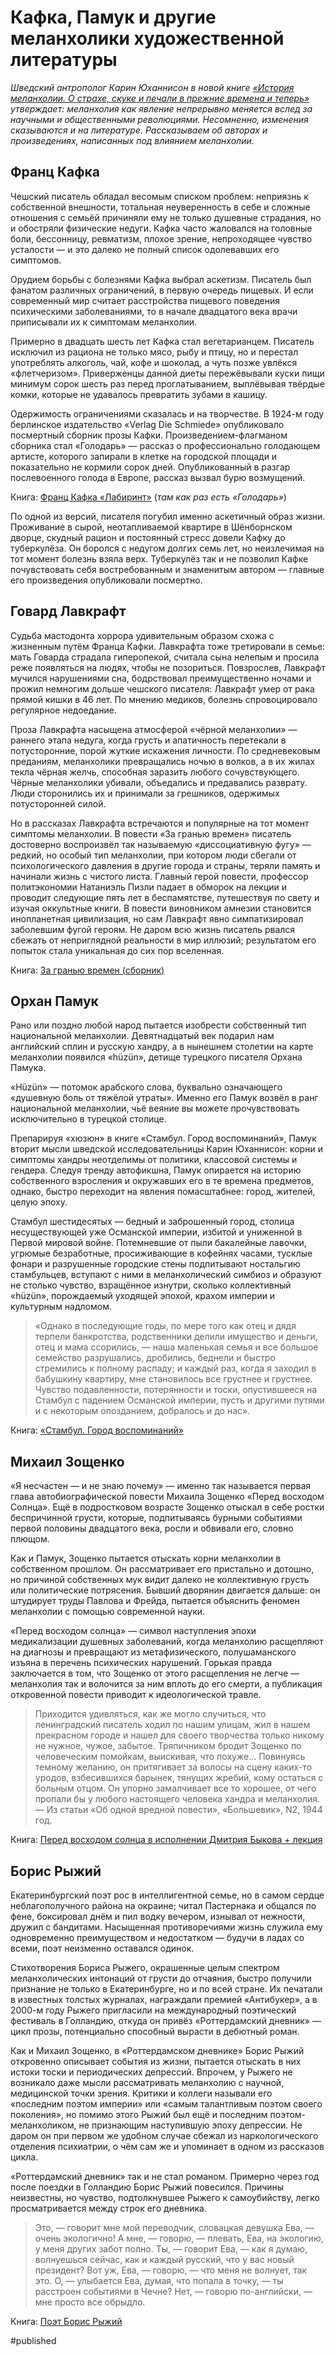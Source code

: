 
# Кафка, Памук и другие меланхолики художественной литературы

_Шведский антрополог Карин Юханнисон в новой книге [«История меланхолии. О страхе, скуке и печали в прежние времена и теперь»][1] утверждает: меланхолия как явление непрерывно меняется вслед за научными и общественными революциями. Несомненно, изменения сказываются и на литературе. Рассказываем об авторах и произведениях, написанных под влиянием меланхолии._

## Франц Кафка
Чешский писатель обладал весомым списком проблем: неприязнь к собственной внешности, тотальная неуверенность в себе и сложные отношения с семьёй причиняли ему не только душевные страдания, но и обостряли физические недуги. Кафка часто жаловался на головные боли, бессонницу, ревматизм, плохое зрение, непроходящее чувство усталости — и это далеко не полный список одолевавших его симптомов.

Орудием борьбы с болезнями Кафка выбрал аскетизм. Писатель был фанатом различных ограничений, в первую очередь пищевых. И если современный мир считает расстройства пищевого поведения психическими заболеваниями, то в начале двадцатого века врачи приписывали их к симптомам меланхолии. 

Примерно в двадцать шесть лет Кафка стал вегетарианцем. Писатель исключил из рациона не только мясо, рыбу и птицу, но и перестал употреблять алкоголь, чай, кофе и шоколад, а чуть позже увлёкся «флетчеризом». Приверженцы данной диеты пережёвывали куски пищи минимум сорок шесть раз перед проглатыванием, выплёвывая твёрдые комки, которые не удавалось превратить зубами в кашицу.

Одержимость ограничениями сказалась и на творчестве. В 1924-м году берлинское издательство «Verlag Die Schmiede» опубликовало посмертный сборник прозы Кафки. Произведением-флагманом сборника стал «Голодарь» — рассказ о профессионально голодающем артисте, которого запирали в клетке на городской площади и показательно не кормили сорок дней. Опубликованный в разгар послевоенного голода в Европе, рассказ вызвал бурю возмущений.

Книга: [Франц Кафка «Лабиринт»][2] (_там как раз есть «Голодарь»_)

По одной из версий, писателя погубил именно аскетичный образ жизни. Проживание в сырой, неотапливаемой квартире в Шёнборнском дворце, скудный рацион и постоянный стресс довели Кафку до туберкулёза. Он боролся с недугом долгих семь лет, но неизлечимая на тот момент болезнь взяла верх. Туберкулёз так и не позволил Кафке почувствовать себя востребованным и знаменитым автором — главные его произведения опубликовали посмертно.

## Говард Лавкрафт
Судьба мастодонта хоррора удивительным образом схожа с жизненным путём Франца Кафки. Лавкрафта тоже третировали в семье: мать Говарда страдала гиперопекой, считала сына нелепым и просила реже появляться на людях, чтобы не позориться. Повзрослев, Лавкрафт мучился нарушениями сна, бодрствовал преимущественно ночами и прожил немногим дольше чешского писателя: Лавкрафт умер от рака прямой кишки в 46 лет. По мнению медиков, болезнь спровоцировало регулярное недоедание.

Проза Лавкрафта насыщена атмосферой «чёрной меланхолии» — раннего этапа недуга, когда грусть и апатичность перетекали в потусторонние, порой жуткие искажения личности. По средневековым преданиям, меланхолики превращались ночью в волков, а в их жилах текла чёрная желчь, способная заразить любого сочувствующего. Чёрные меланхолики убивали, объедались и предавались разврату. Люди сторонились их и принимали за грешников, одержимых потусторонней силой.

Но в рассказах Лавкрафта встречаются и популярные на тот момент симптомы меланхолии. В повести «За гранью времен» писатель достоверно воспроизвёл так называемую «диссоциативную фугу» — редкий, но особый тип меланхолии, при котором люди сбегали от психологического давления в другие города и страны, теряли память и начинали жизнь с чистого листа. Главный герой повести, профессор политэкономии Натаниэль Пизли падает в обморок на лекции и проводит следующие пять лет в беспамятстве, путешествуя по свету и изучая оккультные книги. В повести виновником амнезии становится инопланетная цивилизация, но сам Лавкрафт явно симпатизировал заболевшим фугой героям. Не даром всю жизнь писатель рвался сбежать от неприглядной реальности в мир иллюзий; результатом его попыток стала уникальная до сих пор вселенная.

Книга: [За гранью времен (сборник)][3]

## Орхан Памук
Рано или поздно любой народ пытается изобрести собственный тип национальной меланхолии. Девятнадцатый век подарил нам английский сплин и русскую хандру, а в нынешнем столетии на карте меланхолии появился «hüzün», детище турецкого писателя Орхана Памука.

«Hüzün» — потомок арабского слова, буквально означающего «душевную боль от тяжёлой утраты». Именно его Памук возвёл в ранг национальной меланхолии, чьё веяние вы можете прочувствовать исключительно в турецкой столице.

Препарируя «хюзюн» в книге «Стамбул. Город воспоминаний», Памук вторит мысли шведской исследовательницы Карин Юханнисон: корни и симптомы хандры неотделимы от политики, классовой системы и гендера. Следуя тренду автофикшна, Памук опирается на историю собственного взросления и окружавших его в те времена предметов, однако, быстро переходит на явления помасштабнее: город, жителей, целую эпоху.

Стамбул шестидесятых — бедный и заброшенный город, столица несуществующей уже Османской империи, избитой и униженной в Первой мировой войне. Потемневшие от пыли бакалейные лавочки, угрюмые безработные, просиживающие в кофейнях часами, тусклые фонари и разрушенные городские стены подпитывают ностальгию стамбульцев, вступают с ними в меланхолический симбиоз и образуют не столько чувство, взращённое изнутри, сколько коллективный «hüzün», порождаемый уходящей эпохой, крахом империи и культурным надломом.

> «Однако в последующие годы, по мере того как отец и дядя терпели банкротства, родственники делили имущество и деньги, отец и мама ссорились, — наша маленькая семья и все большое семейство разрушались, дробились, беднели и быстро стремились к полному распаду; и каждый раз, когда я заходил в бабушкину квартиру, мне становилось все грустнее и грустнее. Чувство подавленности, потерянности и тоски, опустившееся на Стамбул с падением Османской империи, пусть и другими путями и с некоторым опозданием, добралось и до нас».

Книга: [«Стамбул. Город воспоминаний»][4]

## Михаил Зощенко
«Я несчастен — и не знаю почему» — именно так называется первая глава автобиографической повести Михаила Зощенко «Перед восходом Солнца». Ещё в подростковом возрасте Зощенко отыскал в себе ростки беспричинной грусти, которые, подпитываясь бурными событиями первой половины двадцатого века, росли и обвивали его, словно плющом.

Как и Памук, Зощенко пытается отыскать корни меланхолии в собственном прошлом. Он рассматривает его пристально и дотошно, но причиной собственных мук видит далеко не коллективную грусть или политические потрясения. Бывший дворянин двигается дальше: он штудирует труды Павлова и Фрейда, пытается объяснить феномен меланхолии с помощью современной науки.

«Перед восходом солнца» — символ наступления эпохи медикализации душевных заболеваний, когда меланхолию расщепляют на диагнозы и превращают из метафизического, полушаманского изъяна в перечень психических нарушений. Горькая правда заключается в том, что Зощенко от этого расщепления не легче — меланхолия так и волочится за ним вплоть до его смерти, а публикация откровенной повести приводит к идеологической травле.

> Приходится удивляться, как же могло случиться, что ленинградский писатель ходил по нашим улицам, жил в нашем прекрасном городе и нашел для своего творчества только никому не нужное, чужое, забытое. Тряпичником бродит Зощенко по человеческим помойкам, выискивая, что похуже… Повинуясь темному желанию, он притягивает за волосы на сцену каких-то уродов, взбесившихся барынек, тянущих жребий, кому остаться с больным отцом. Он упорно замалчивает все то хорошее, от чего пропали бы у любого настоящего человека хандра и меланхолия. — Из статьи «Об одной вредной повести», «Большевик», N2, 1944 год.

Книга: [Перед восходом солнца в исполнении Дмитрия Быкова + лекция][5]

## Борис Рыжий
Екатеринбургский поэт рос в интеллигентной семье, но в самом сердце неблагополучного района на окраине; читал Пастернака и общался по фене, боксировал днём и пил водку вечером, изнывал от нежности, дружил с бандитами. Насыщенная противоречиями жизнь служила ему одновременно преимуществом и недостатком — будучи в ладах со всеми, поэт неизменно оставался одинок.

Стихотворения Бориса Рыжего, окрашенные целым спектром меланхолических интонаций от грусти до отчаяния, быстро получили признание не только в Екатеринбурге, но и по всей стране. Их печатали в известных толстых журналах, награждали премией «Антибукер», а в 2000-м году Рыжего пригласили на международный поэтический фестиваль в Голландию, откуда он привёз «Роттердамский дневник» — цикл прозы, потенциально способный вырасти в дебютный роман.

Как и Михаил Зощенко, в «Роттердамском дневнике» Борис Рыжий откровенно описывает события из жизни, пытается отыскать в них истоки тоски и периодических депрессий. Впрочем, у Рыжего не возникало даже мысли рассматривать меланхолию с научной, медицинской точки зрения. Критики и коллеги называли его «последним поэтом империи» или «самым талантливым поэтом своего поколения», но помимо этого Рыжий был ещё и последним поэтом-меланхоликом, не признающим наступившую эпоху депрессии. Не даром он при первом же удобном случае сбежал из наркологического отделения психиатрии, о чём сам же и упоминает в одном из рассказов цикла.

«Роттердамский дневник» так и не стал романом. Примерно через год после поездки в Голландию Борис Рыжий повесился. Причины неизвестны, но чувство, подтолкнувшее Рыжего к самоубийству, легко просматривается между строк его дневника.

> Это, — говорит мне мой переводчик, словацкая девушка Ева, — очень экологично! А мне, — говорю, — плевать, Ева, на экологию, у меня других забот полно. Ты, — говорит Ева, — как я думаю, волнуешься сейчас, как и каждый русский, что у вас новый президент? Вот уж, Ева, — говорю, — что меня не волнует, так это. О, — улыбается Ева, думая, что попала в точку, — ты расстроен событиями в Чечне? Нет, — говорю по-английски, — мне просто все обрыдло.

Книга: [Поэт Борис Рыжий][6] 
 

[1]:	https://bookmate.com/books/kqDTwFhq
[2]:	https://bookmate.com/books/nS2sbnSE?dscvr=top_result
[3]:	https://bookmate.com/books/C8HOXiw2
[4]:	https://bookmate.com/books/nseTFoCP
[5]:	https://bookmate.com/audiobooks/EcfYb3FE
[6]:	https://bookmate.com/books/yUw1BHva

#published